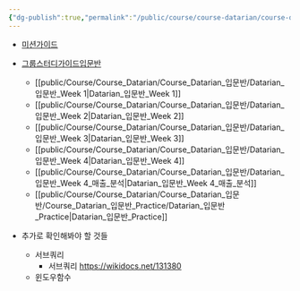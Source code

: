 ```yaml
---
{"dg-publish":true,"permalink":"/public/course/course-datarian/course-datarian/datarian/","tags":["SQL","MySQL"],"created":"2024-12-02T09:52:00.438+09:00","updated":"2025-08-29T17:01:54.824+09:00"}
---
```


- [미션가이드](https://datarian.io/player/content/1/lecture/1006) 
- [그룹스터디가이드입문반](https://datarian.notion.site/ac9ac695d9b04003a07bc5b1ca9a4d6b)

	- [[public/Course/Course_Datarian/Course_Datarian_입문반/Datarian_입문반_Week 1\|Datarian_입문반_Week 1]]
	- [[public/Course/Course_Datarian/Course_Datarian_입문반/Datarian_입문반_Week 2\|Datarian_입문반_Week 2]]
	- [[public/Course/Course_Datarian/Course_Datarian_입문반/Datarian_입문반_Week 3\|Datarian_입문반_Week 3]]
	- [[public/Course/Course_Datarian/Course_Datarian_입문반/Datarian_입문반_Week 4\|Datarian_입문반_Week 4]]
	- [[public/Course/Course_Datarian/Course_Datarian_입문반/Datarian_입문반_Week 4_매출_분석\|Datarian_입문반_Week 4_매출_분석]]
	- [[public/Course/Course_Datarian/Course_Datarian_입문반/Course_Datarian_입문반_Practice/Datarian_입문반_Practice\|Datarian_입문반_Practice]]

- 추가로 확인해봐야 할 것들
	- 서브쿼리
		- 서브쿼리 https://wikidocs.net/131380
	- 윈도우함수

